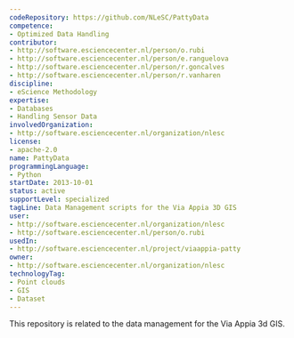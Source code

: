```yaml
---
codeRepository: https://github.com/NLeSC/PattyData
competence:
- Optimized Data Handling
contributor:
- http://software.esciencecenter.nl/person/o.rubi
- http://software.esciencecenter.nl/person/e.ranguelova
- http://software.esciencecenter.nl/person/r.goncalves
- http://software.esciencecenter.nl/person/r.vanharen
discipline:
- eScience Methodology
expertise:
- Databases
- Handling Sensor Data
involvedOrganization:
- http://software.esciencecenter.nl/organization/nlesc
license:
- apache-2.0
name: PattyData
programmingLanguage:
- Python
startDate: 2013-10-01
status: active
supportLevel: specialized
tagLine: Data Management scripts for the Via Appia 3D GIS
user:
- http://software.esciencecenter.nl/organization/nlesc
- http://software.esciencecenter.nl/person/o.rubi
usedIn:
- http://software.esciencecenter.nl/project/viaappia-patty
owner: 
- http://software.esciencecenter.nl/organization/nlesc
technologyTag:
- Point clouds
- GIS
- Dataset
---
```

This repository is related to the data management for the Via Appia 3d GIS.
